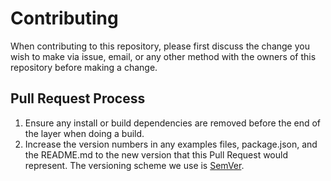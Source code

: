# Contributing

When contributing to this repository, please first discuss the change you wish to make via issue,
email, or any other method with the owners of this repository before making a change.

## Pull Request Process

1. Ensure any install or build dependencies are removed before the end of the layer when doing a
   build.
2. Increase the version numbers in any examples files, package.json, and the README.md to the new version that this Pull Request would represent. The versioning scheme we use is [SemVer](http://semver.org/).
